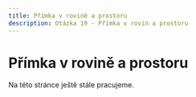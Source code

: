```yaml
---
title: Přímka v rovině a prostoru
description: Otázka 19 - Přímka v rovin a prostoru
---
```


# Přímka v rovině a prostoru

Na této stránce ještě stále pracujeme.
